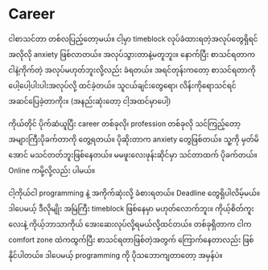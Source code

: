 # Career

ငါစာသင်တာ တစ်လပြည့်တော့မယ်။ ငါ့မှာ timeblock လုပ်ခံထားရတဲ့အလုပ်တွေရှိရင် အလိုလို anxiety ဖြစ်လာတယ်။ အလုပ်သွားတာနဲ့မတူဘူး။ နောက်ပြီး စာသင်ရတာက ငါနဲ့ကိုက်တဲ့ အလုပ်မဟုတ်ဘူးလို့လည်း ခံရတယ်။ အရင်တုန်းကတော့ စာသင်ရတာကို ပေါ့ပေါ့ပါးပါးအလုပ်လို့ ထင်ခဲ့တယ်။ သူငယ်ချင်းတွေရော၊ လိန်းကိုရောသင်ရင် အဆင်ပြေခဲ့တာကိုး။ (အနည်းဆုံးတော့ ငါ့အထင်မှာပေါ့)

ကိုယ်တိုင် ပိုက်ဆံယူပြီး career တစ်ခုလို၊ profession တစ်ခုလို သင်ကြည့်တော့ အများကြီးပိုခက်တာကို တွေ့ရတယ်။ ပိုဆိုးတာက anxiety တွေဖြစ်တယ်။ သူ့ကို မှတ်မိအောင် မသင်တတ်ဘူးဖြစ်နေတယ်။ မမဖူးလေးဖုန်းဆိုင်မှာ သင်တာထက် ပိုခက်တယ်။ Online ကမို့လို့လည်း ပါမယ်။ 

ငါ့ကိုယ်ငါ programming နဲ့ အကိုက်ဆုံးလို့ ခံစားရတယ်။ Deadline တွေရှိပါလိမ့်မယ်။ ဒါပေမယ့် ဒီလိုမျိုး အမြဲကြီး timeblock ဖြစ်နေမှာ မဟုတ်လောက်ဘူး။ ကိုယ့်စိတ်ကူးလေးနဲ့ ကိုယ့်ဘာသာကိုယ် အေးဆေးလုပ်လို့ရမယ်လို့ထင်တယ်။ တစ်ခုရှိတာက ငါက comfort zone ထဲကထွက်ပြီး စာသင်ရတာဖြစ်တဲ့အတွက် ကြောက်နေတာလည်း ဖြစ်နိုင်ပါတယ်။ ဒါပေမယ့် programming ကို ပိုသဘောကျတာတော့ အမှန်ပဲ။